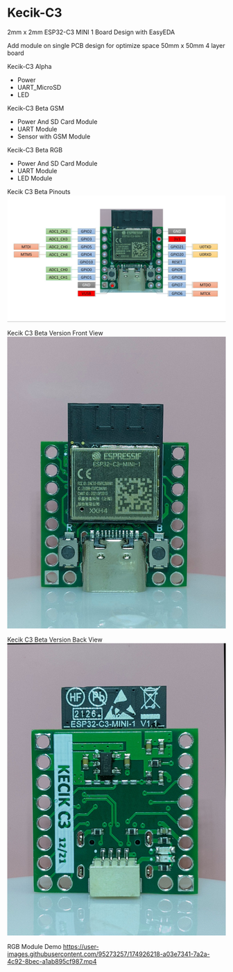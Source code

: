 # Kecik-C3
2mm x 2mm ESP32-C3 MINI 1 Board
Design with EasyEDA


Add module on single PCB design for optimize space 50mm x 50mm 4 layer board

Kecik-C3 Alpha
- Power
- UART_MicroSD
- LED

Kecik-C3 Beta GSM
- Power And SD Card Module
- UART Module
- Sensor with GSM Module

Kecik-C3 Beta RGB
- Power And SD Card Module
- UART Module
- LED Module

Kecik C3 Beta Pinouts
![Pinouts](https://raw.githubusercontent.com/00TLalu/Kecik-C3/main/Images/KECIK_C3%20Circuit%20Pinouts.jpg)

Kecik C3 Beta Version Front View
![Front](https://raw.githubusercontent.com/00TLalu/Kecik-C3/a88c0afc1b9441940662a630aa9ae4d8be5f068c/Images/front.jpg)

Kecik C3 Beta Version Back View
![Back](https://raw.githubusercontent.com/00TLalu/Kecik-C3/a88c0afc1b9441940662a630aa9ae4d8be5f068c/Images/back.jpg)


RGB Module Demo
https://user-images.githubusercontent.com/95273257/174926218-a03e7341-7a2a-4c92-8bec-a1ab895cf987.mp4

